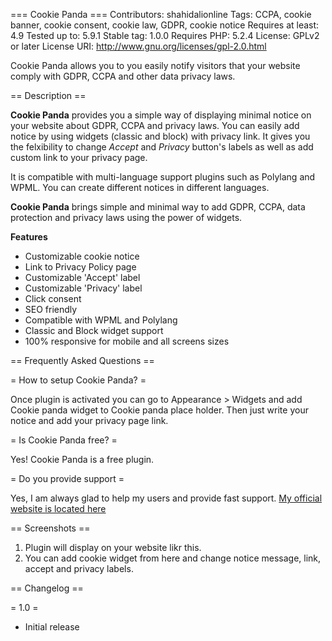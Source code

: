=== Cookie Panda ===
Contributors: shahidalionline
Tags: CCPA, cookie banner, cookie consent, cookie law, GDPR, cookie notice
Requires at least: 4.9
Tested up to: 5.9.1
Stable tag: 1.0.0
Requires PHP: 5.2.4
License: GPLv2 or later
License URI: http://www.gnu.org/licenses/gpl-2.0.html

Cookie Panda allows you to you easily notify visitors that your website comply with GDPR, CCPA and other data privacy laws.

== Description ==

**Cookie Panda** provides you a simple way of displaying minimal notice on your website about GDPR, CCPA and privacy laws. You can easily add notice by using widgets (classic and block) with privacy link. It gives you the felxibility to change *Accept* and *Privacy* button's labels as well as add custom link to your privacy page.

It is compatible with multi-language support plugins such as Polylang and WPML. You can create different notices in different languages.

**Cookie Panda** brings simple and minimal way to add GDPR, CCPA, data protection and privacy laws using the power of widgets.

**Features**

* Customizable cookie notice
* Link to Privacy Policy page
* Customizable 'Accept' label
* Customizable 'Privacy' label
* Click consent
* SEO friendly
* Compatible with WPML and Polylang
* Classic and Block widget support
* 100% responsive for mobile and all screens sizes

== Frequently Asked Questions ==

= How to setup Cookie Panda? =

Once plugin is activated you can go to Appearance > Widgets and add Cookie panda widget to Cookie panda place holder. Then just write your notice and add your privacy page link.

= Is Cookie Panda free? =

Yes! Cookie Panda is a free plugin.

= Do you provide support =

Yes, I am always glad to help my users and provide fast support.
[My official website is located here](https://shahidalionline.com/)


== Screenshots ==

1. Plugin will display on your website likr this.
2. You can add cookie widget from here and change notice message, link, accept and privacy labels.

== Changelog ==

= 1.0 =
* Initial release
